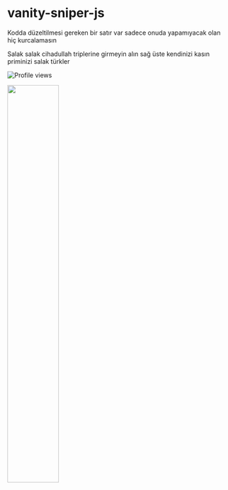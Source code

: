 # vanity-sniper-js
Kodda düzeltilmesi gereken bir satır var sadece onuda yapamıyacak olan hiç kurcalamasın

Salak salak cihadullah triplerine girmeyin alın sağ üste kendinizi kasın priminizi salak türkler

![Profile views](https://komarev.com/ghpvc/?username=vanityterrorist)

<a href="https://discord.com/users/1240674682819055616">
    <img src="https://lanyard.cnrad.dev/api/1240674682819055616?bg=bb2c71&idleMessage=I%20never%20lose.%20I%20either%20win%20or%20learn&borderRadius=20px&showDisplayName=true&hideDecoration=true&animatedDecoration=true&animated=true&hideClan=true&hideBadges=false&hideActivity=false&theme=light&hideSpotify=true&hideStatus=true" width="48%">
  </a>
</p>
